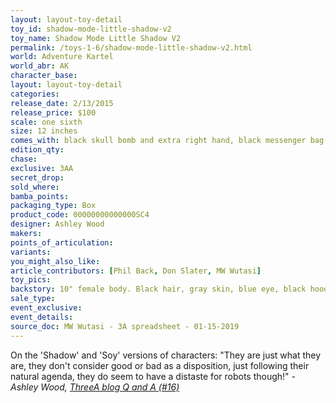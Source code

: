 ```yaml
---
layout: layout-toy-detail 
toy_id: shadow-mode-little-shadow-v2
toy_name: Shadow Mode Little Shadow V2
permalink: /toys-1-6/shadow-mode-little-shadow-v2.html
world: Adventure Kartel
world_abr: AK
character_base: 
layout: layout-toy-detail
categories: 
release_date: 2/13/2015
release_price: $100 
scale: one sixth
size: 12 inches
comes_with: black skull bomb and extra right hand, black messenger bag
edition_qty: 
chase: 
exclusive: 3AA
secret_drop: 
sold_where: 
bamba_points: 
packaging_type: Box
product_code: 00000000000000SC4
designer: Ashley Wood
makers: 
points_of_articulation: 
variants: 
you_might_also_like: 
article_contributors: [Phil Back, Don Slater, MW Wutasi]
toy_pics: 
backstory: 10" female body. Black hair, gray skin, blue eye, black hoodie, black messenger bag, black shirt with white imprint.
sale_type: 
event_exclusive: 
event_details: 
source_doc: MW Wutasi - 3A spreadsheet - 01-15-2019
---
```

On the 'Shadow' and 'Soy' versions of characters:
"They are just what they are, they don't consider good or bad as a disposition, just following their natural agenda, they do seem to have a distaste for robots though!"
<cite>- Ashley Wood, <a href="http://worldof3alegion.forumotion.com/t287-qa-sessions-with-ashley-wood" target="_blank">ThreeA blog Q and A (#16)</a></cite>